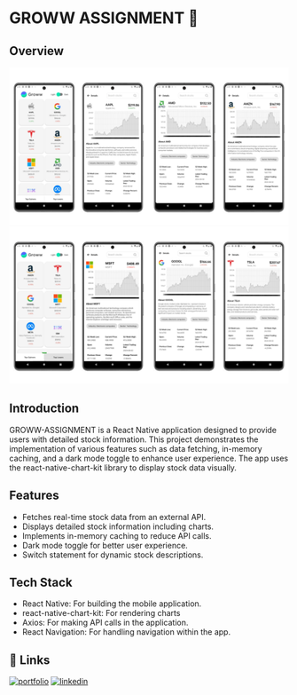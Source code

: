 
#  GROWW ASSIGNMENT 🔐
 















## Overview

![App Screenshot](./screenshots/Overview(1).png)
![App Screenshot](./screenshots/overview.png)


## Introduction

GROWW-ASSIGNMENT is a React Native application designed to provide users with detailed stock information. This project demonstrates the implementation of various features such as data fetching, in-memory caching, and a dark mode toggle to enhance user experience. The app uses the react-native-chart-kit library to display stock data visually.
## Features

- Fetches real-time stock data from an external API.
- Displays detailed stock information including charts.
- Implements in-memory caching to reduce API calls.
- Dark mode toggle for better user experience.
- Switch statement for dynamic stock descriptions.






## Tech Stack




- React Native: For building the mobile application.
- react-native-chart-kit: For rendering charts  
- Axios: For making API calls in the application.
- React Navigation: For handling navigation within the app.











## 🔗 Links
[![portfolio](https://img.shields.io/badge/my_portfolio-000?style=for-the-badge&logo=ko-fi&logoColor=white)](https://blessengeorge.netlify.app/)
[![linkedin](https://img.shields.io/badge/linkedin-0A66C2?style=for-the-badge&logo=linkedin&logoColor=white)](https://www.linkedin.com/in/blessen-george-9360a9220/)

